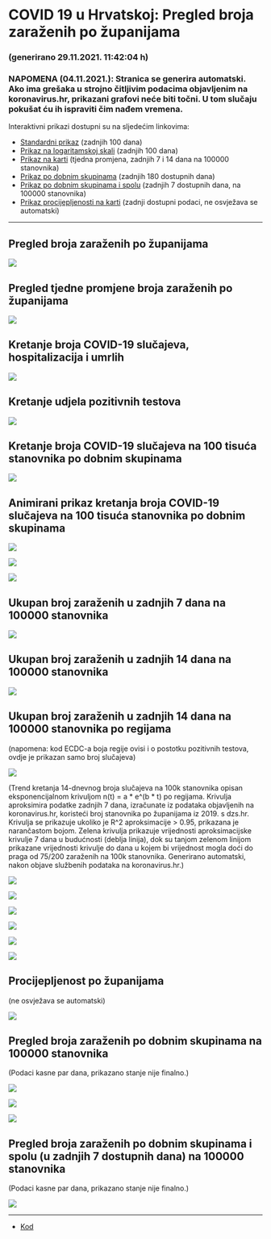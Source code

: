 # COVID 19 u Hrvatskoj: Pregled broja zaraženih po županijama

### (generirano 29.11.2021. 11:42:04 h)

### NAPOMENA (04.11.2021.): Stranica se generira automatski. Ako ima grešaka u strojno čitljivim podacima objavljenim na koronavirus.hr, prikazani grafovi neće biti točni. U tom slučaju pokušat ću ih ispraviti čim nađem vremena.

Interaktivni prikazi dostupni su na sljedećim linkovima:

- [Standardni prikaz](html/index.html) (zadnjih 100 dana)
- [Prikaz na logaritamskoj skali](html/index_log.html) (zadnjih 100 dana)
- [Prikaz na karti](html/index_map.html) (tjedna promjena, zadnjih 7 i 14 dana na 100000 stanovnika)
- [Prikaz po dobnim skupinama](html/index_per_age.html) (zadnjih 180 dostupnih dana)
- [Prikaz po dobnim skupinama i spolu](html/index_pyramid.html) (zadnjih 7 dostupnih dana, na 100000 stanovnika)
- [Prikaz procijepljenosti na karti](html/index_vaccination.html) (zadnji dostupni podaci, ne osvježava se automatski)

-----

## Pregled broja zaraženih po županijama

![](img/2021_11_28_line_plots.png)

## Pregled tjedne promjene broja zaraženih po županijama

![](img/2021_11_28_map.png)

## Kretanje broja COVID-19 slučajeva, hospitalizacija i umrlih

![](img/2021_11_28_cases_hospitalisations_deaths.png)

## Kretanje udjela pozitivnih testova

![](img/2021_11_28_percentage_positive_tests.png)

## Kretanje broja COVID-19 slučajeva na 100 tisuća stanovnika po dobnim skupinama

![](img/2021_11_28_cases_per_age_group_lines.png)

## Animirani prikaz kretanja broja COVID-19 slučajeva na 100 tisuća stanovnika po dobnim skupinama

![](img/2021_11_28anim_aug_1200.gif)

![](img/anim_cases_2021_11_28_vs_2020.gif)

![](img/2021_11_28all_counties_dots.png)

## Ukupan broj zaraženih u zadnjih 7 dana na 100000 stanovnika

![](img/2021_11_28_map_7_day_per_100k.png)

## Ukupan broj zaraženih u zadnjih 14 dana na 100000 stanovnika

![](img/2021_11_28_map_14_day_per_100k.png)

## Ukupan broj zaraženih u zadnjih 14 dana na 100000 stanovnika po regijama

(napomena: kod ECDC-a boja regije ovisi i o postotku pozitivnih testova, ovdje je prikazan samo broj slučajeva)

![](img/2021_11_28_map_14_day_per_100k_region.png)

(Trend kretanja 14-dnevnog broja slučajeva na 100k stanovnika opisan eksponencijalnom krivuljom n(t) = a * e^(b * t) po regijama. Krivulja aproksimira podatke zadnjih 7 dana, izračunate iz podataka objavljenih na koronavirus.hr, koristeći broj stanovnika po županijama iz 2019. s dzs.hr. Krivulja se prikazuje ukoliko je R^2 aproksimacije > 0.95, prikazana je narančastom bojom. Zelena krivulja prikazuje vrijednosti aproksimacijske krivulje 7 dana u budućnosti (deblja linija), dok su tanjom zelenom linijom prikazane vrijednosti krivulje do dana u kojem bi vrijednost mogla doći do praga od 75/200 zaraženih na 100k stanovnika. Generirano automatski, nakon objave službenih podataka na koronavirus.hr.)

![](img/2021_11_28_current_Jadranska_Hrvatska.png)

![](img/2021_11_28_current_Panonska_Hrvatska.png)

![](img/2021_11_28_current_Grad_Zagreb.png)

![](img/2021_11_28_current_Sjeverna_Hrvatska.png)

![](img/2021_11_28_current_Republika_Hrvatska.png)

![](img/2021_11_28_cases_hospitalisations_deaths_Republika_Hrvatska.png) 

## Procijepljenost po županijama

(ne osvježava se automatski)

![](img/2021_11_28_vaccination.png)

## Pregled broja zaraženih po dobnim skupinama na 100000 stanovnika

(Podaci kasne par dana, prikazano stanje nije finalno.)

![](img/2021_11_28_per_age_group.png)

![](img/2021_11_28_per_age_group_all_0.png)

![](img/2021_11_28_per_age_group_all_1.png)

## Pregled broja zaraženih po dobnim skupinama i spolu (u zadnjih 7 dostupnih dana) na 100000 stanovnika

(Podaci kasne par dana, prikazano stanje nije finalno.)

![](img/2021_11_28_pyramid.png)

-----

- [Kod](https://github.com/ppalasek/covid_plots_croatia)

